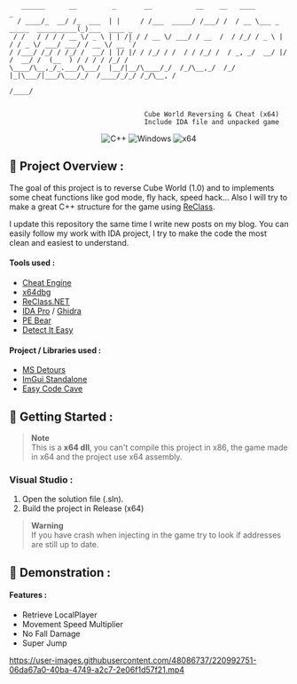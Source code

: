 ```
   ______      __         _       __           __    __   ____                           _            
  / ____/_  __/ /_  ___  | |     / /___  _____/ /___/ /  / __ \___ _   _____  __________(_)___  ____ _
 / /   / / / / __ \/ _ \ | | /| / / __ \/ ___/ / __  /  / /_/ / _ \ | / / _ \/ ___/ ___/ / __ \/ __ `/
/ /___/ /_/ / /_/ /  __/ | |/ |/ / /_/ / /  / / /_/ /  / _, _/  __/ |/ /  __/ /  (__  ) / / / / /_/ / 
\____/\__,_/_.___/\___/  |__/|__/\____/_/  /_/\__,_/  /_/ |_|\___/|___/\___/_/  /____/_/_/ /_/\__, /  
                                                                                              /____/     
                                                                                                      
                                                                                                      
                                  Cube World Reversing & Cheat (x64)                                  
                                  Include IDA file and unpacked game                           
```
<p align="center">
    <img src="https://img.shields.io/badge/language-C%2B%2B-%23f34b7d.svg?style=for-the-badge&logo=appveyor" alt="C++">
    <img src="https://img.shields.io/badge/platform-Windows-0078d7.svg?style=for-the-badge&logo=appveyor" alt="Windows">
    <img src="https://img.shields.io/badge/arch-x64-green.svg?style=for-the-badge&logo=appveyor" alt="x64">
</p>

## :open_book: Project Overview :

The goal of this project is to reverse Cube World (1.0) and to implements some cheat functions like god mode, fly hack, speed hack... Also I will try to make a great C++ structure for the game using [ReClass](https://github.com/ReClassNET/ReClass.NET).

I update this repository the same time I write new posts on my blog. You can easily follow my work with IDA project, I try to make the code the most clean and easiest to understand.

#### Tools used :

- [Cheat Engine](https://www.cheatengine.org)
- [x64dbg](https://x64dbg.com)
- [ReClass.NET](https://github.com/ReClassNET/ReClass.NET)
- [IDA Pro](https://hex-rays.com/ida-pro/) / [Ghidra](https://ghidra-sre.org/)
- [PE Bear](https://github.com/hasherezade/pe-bear-releases)
- [Detect It Easy](https://github.com/horsicq/Detect-It-Easy)

#### Project / Libraries used :

- [MS Detours](https://github.com/microsoft/Detours)
- [ImGui Standalone](https://github.com/adamhlt/ImGui-Standalone)
- [Easy Code Cave](https://github.com/adamhlt/Easy-Code-Cave)

## :rocket: Getting Started :

> **Note** <br>
> This is a **x64 dll**, you can't compile this project in x86, the game made in x64 and the project use x64 assembly.

### Visual Studio :

1. Open the solution file (.sln).
2. Build the project in Release (x64)

> **Warning** <br>
> If you have crash when injecting in the game try to look if addresses are still up to date.

## 🧪 Demonstration :

#### Features :

- Retrieve LocalPlayer
- Movement Speed Multiplier
- No Fall Damage
- Super Jump

https://user-images.githubusercontent.com/48086737/220992751-06da67a0-40ba-4749-a2c7-2e06f1d57f21.mp4
